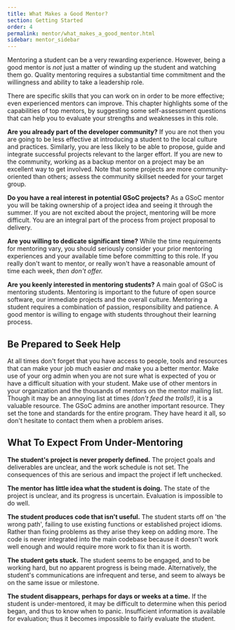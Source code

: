 ```yaml
---
title: What Makes a Good Mentor?
section: Getting Started
order: 4
permalink: mentor/what_makes_a_good_mentor.html
sidebar: mentor_sidebar
---
```


Mentoring a student can be a very rewarding experience. However, being a good mentor is *not* just a matter of winding up the student and watching them go. Quality mentoring requires a substantial time commitment and the willingness and ability to take a leadership role.

There are specific skills that you can work on in order to be more effective; even experienced mentors can improve. This chapter highlights some of the capabilities of top mentors, by suggesting some self-assessment questions that can help you to evaluate your strengths and weaknesses in this role.

**Are you already part of the developer community?** If you are not then you are going to be less effective at introducing a student to the local culture and practices. Similarly, you are less likely to be able to propose, guide and integrate successful projects relevant to the larger effort. If you are new to the community, working as a backup mentor on a project may be an excellent way to get involved.  Note that some projects are more community-oriented than others; assess the community skillset needed for your target group.

**Do you have a real interest in potential GSoC projects?** As a GSoC mentor you will be taking ownership of a project idea and seeing it through the summer. If you are not excited about the project, mentoring will be more difficult. You are an integral part of the process from project proposal to delivery.

**Are you willing to dedicate significant time?** While the time requirements for mentoring vary, you should seriously consider your prior mentoring experiences and your available time before committing to this role. If you really don't want to mentor, or really won't have a reasonable amount of time each week, *then don't offer.*

**Are you keenly interested in mentoring students?** A main goal of GSoC is mentoring students. Mentoring is important to the future of open source software, our immediate projects and the overall culture. Mentoring a student requires a combination of passion, responsibility and patience. A good mentor is willing to engage with students throughout their learning process.


## Be Prepared to Seek Help

At all times don't forget that you have access to people, tools and resources that can make your job much easier *and* make you a better mentor. Make use of your org admin when you are not sure what is expected of you or have a difficult situation with your student. Make use of other mentors in your organization and the thousands of mentors on the mentor mailing list. Though it may be an annoying list at times *(don't feed the trolls!)*, it is a valuable resource. The GSoC admins are another important resource. They set the tone and standards for the entire program. They have heard it all, so don't hesitate to contact them when a problem arises.


## What To Expect From Under-Mentoring

**The student's project is never properly defined.** The project goals and deliverables are unclear, and the work schedule is not set. The consequences of this are serious and impact the project if left unchecked.

**The mentor has little idea what the student is doing.** The state of the project is unclear, and its progress is uncertain. Evaluation is impossible to do well.

**The student produces code that isn't useful.**  The student starts off on 'the wrong path',  failing to use existing functions or established project idioms.  Rather than fixing problems as they arise they keep on adding more.  The code is never integrated into the main codebase because it doesn't work well enough and would require more work to fix than it is worth.

**The student gets stuck.** The student seems to be engaged, and to be working hard, but no apparent progress is being made. Alternatively, the student's communications are infrequent and terse, and seem to always be on the same issue or milestone.

**The student disappears, perhaps for days or weeks at a time.** If the student is under-mentored, it may be difficult to determine when this period began, and thus to know when to panic. Insufficient information is available for evaluation; thus it becomes impossible to fairly evaluate the student.


